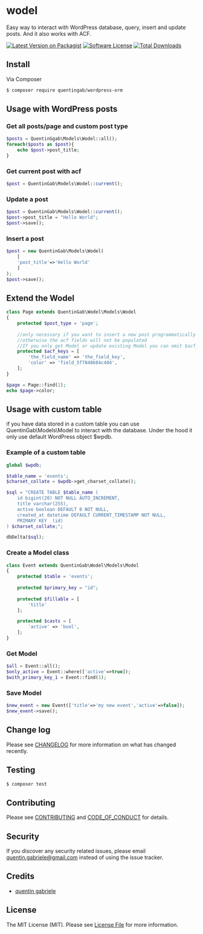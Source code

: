 # wodel
Easy way to interact with WordPress database, query, insert and update posts.
And it also works with ACF.

[![Latest Version on Packagist][ico-version]](https://packagist.org/packages/quentingab/wodel)
[![Software License][ico-license]](LICENSE.md)
[![Total Downloads][ico-downloads]](https://packagist.org/packages/quentingab/wodel)

<!-- [![Build Status][ico-travis]][link-travis] -->
<!-- [![Coverage Status][ico-scrutinizer]][link-scrutinizer] -->
<!-- [![Quality Score][ico-code-quality]][link-code-quality] -->

## Install

Via Composer

``` bash
$ composer require quentingab/wordpress-orm
```

## Usage with WordPress posts

### Get all posts/page and custom post type
``` php
$posts = QuentinGgab\Models\Wodel::all();
foreach($posts as $post){
    echo $post->post_title;
}
```
### Get current post with acf
``` php
$post = QuentinGab\Models\Wodel::current();
```

### Update a post
``` php
$post = QuentinGab\Models\Wodel::current();
$post->post_title = "Hello World";
$post->save();
```

### Insert a post
``` php
$post = new QuentinGab\Models\Wodel(
    [
    'post_title'=>'Hello World'
    ]
);
$post->save();
```

## Extend the Wodel
``` php
class Page extends QuentinGab\Wodel\Models\Wodel
{
    protected $post_type = 'page';
    
    //only necessary if you want to insert a new post programmatically
    //otherwise the acf fields will not be populated
    //If you only get Model or update existing Model you can omit $acf_keys
    protected $acf_keys = [
        'the_field_name' => 'the_field_key',
        'color' => 'field_5f7848684c404',
    ];
}

$page = Page::find(1);
echo $page->color;
```


## Usage with custom table
if you have data stored in a custom table you can use QuentinGab\Models\Model to interact with the database.
Under the hood it only use default WordPress object $wpdb.

### Example of a custom table
``` php
global $wpdb;

$table_name = 'events';
$charset_collate = $wpdb->get_charset_collate();

$sql = "CREATE TABLE $table_name (
    id bigint(20) NOT NULL AUTO_INCREMENT,
    title varchar(255),
    active boolean DEFAULT 0 NOT NULL,
    created_at datetime DEFAULT CURRENT_TIMESTAMP NOT NULL,
    PRIMARY KEY  (id)
) $charset_collate;";

dbDelta($sql);
```
### Create a Model class
``` php
class Event extends QuentinGab\Wodel\Models\Model
{
    protected $table = 'events';
    
    protected $primary_key = "id";
    
    protected $fillable = [
        'title'
    ];

    protected $casts = [
        'active' => 'bool',
    ];
}
```
### Get Model
``` php
$all = Event::all();
$only_active = Event::where(['active'=>true]);
$with_primary_key_1 = Event::find(1);
```
### Save Model
``` php
$new_event = new Event(['title'=>'my new event','active'=>false]);
$new_event->save();
```

## Change log

Please see [CHANGELOG](CHANGELOG.md) for more information on what has changed recently.

## Testing

``` bash
$ composer test
```

## Contributing

Please see [CONTRIBUTING](CONTRIBUTING.md) and [CODE_OF_CONDUCT](CODE_OF_CONDUCT.md) for details.

## Security

If you discover any security related issues, please email quentin.gabriele@gmail.com instead of using the issue tracker.

## Credits

- [quentin gabriele](https://github.com/QuentinGab)
<!-- - [All Contributors][link-contributors] -->

## License

The MIT License (MIT). Please see [License File](LICENSE.md) for more information.

[ico-version]: https://img.shields.io/packagist/v/quentingab/wodel.svg?style=flat-square
[ico-license]: https://img.shields.io/badge/license-MIT-brightgreen.svg?style=flat-square
[ico-travis]: https://img.shields.io/travis/quentingab/wodel/master.svg?style=flat-square
[ico-scrutinizer]: https://img.shields.io/scrutinizer/coverage/g/quentingab/wodel.svg?style=flat-square
[ico-code-quality]: https://img.shields.io/scrutinizer/g/quentingab/wodel.svg?style=flat-square
[ico-downloads]: https://img.shields.io/packagist/dt/quentingab/wodel.svg?style=flat-square

[link-packagist]: https://packagist.org/packages/quentingab/wodel
[link-travis]: https://travis-ci.org/quentingab/wodel
[link-scrutinizer]: https://scrutinizer-ci.com/g/quentingab/wodel/code-structure
[link-code-quality]: https://scrutinizer-ci.com/g/quentingab/wodel
[link-downloads]: https://packagist.org/packages/quentingab/wodel
[link-author]: https://github.com/quentingab
[link-contributors]: ../../contributors
